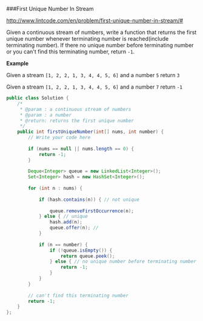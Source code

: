 ###First Unique Number In Stream

http://www.lintcode.com/en/problem/first-unique-number-in-stream/#

Given a continuous stream of numbers, write a function that returns the first unique number whenever terminating number is reached(include terminating number). If there no unique number before terminating number or you can't find this terminating number, return `-1`.

**Example**

Given a stream `[1, 2, 2, 1, 3, 4, 4, 5, 6]` and a number `5`
return `3`

Given a stream `[1, 2, 2, 1, 3, 4, 4, 5, 6]` and a number `7`
return `-1`



```java
public class Solution {
    /*
     * @param : a continuous stream of numbers
     * @param : a number
     * @return: returns the first unique number
     */
    public int firstUniqueNumber(int[] nums, int number) {
        // Write your code here
        
        if (nums == null || nums.length == 0) {
            return -1;
        }
        
        Deque<Integer> queue = new LinkedList<Integer>();
        Set<Integer> hash = new HashSet<Integer>();
        
        for (int n : nums) {
            
            if (hash.contains(n)) { // not unique
                
                queue.removeFirstOccurrence(n);
            } else { // unique
                hash.add(n);
                queue.offer(n); // 
            }
            
            if (n == number) {
                if (!queue.isEmpty()) {
                    return queue.peek();    
                } else { // no unique number before terminating number
                    return -1;
                }
            }
        }
        
        // can't find this terminating number
        return -1;
    }
};
```

